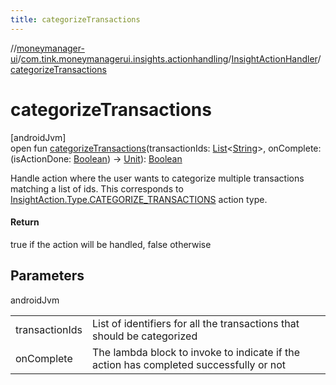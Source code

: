 ```yaml
---
title: categorizeTransactions
---
```

//[moneymanager-ui](../../../index.html)/[com.tink.moneymanagerui.insights.actionhandling](../index.html)/[InsightActionHandler](index.html)/[categorizeTransactions](categorize-transactions.html)



# categorizeTransactions



[androidJvm]\
open fun [categorizeTransactions](categorize-transactions.html)(transactionIds: [List](https://kotlinlang.org/api/latest/jvm/stdlib/kotlin.collections/-list/index.html)&lt;[String](https://kotlinlang.org/api/latest/jvm/stdlib/kotlin/-string/index.html)&gt;, onComplete: (isActionDone: [Boolean](https://kotlinlang.org/api/latest/jvm/stdlib/kotlin/-boolean/index.html)) -&gt; [Unit](https://kotlinlang.org/api/latest/jvm/stdlib/kotlin/-unit/index.html)): [Boolean](https://kotlinlang.org/api/latest/jvm/stdlib/kotlin/-boolean/index.html)



Handle action where the user wants to categorize multiple transactions matching a list of ids. This corresponds to [InsightAction.Type.CATEGORIZE_TRANSACTIONS](../../com.tink.model.insights/-insight-action/-type/-c-a-t-e-g-o-r-i-z-e_-t-r-a-n-s-a-c-t-i-o-n-s/index.html) action type.



#### Return



true if the action will be handled, false otherwise



## Parameters


androidJvm

| | |
|---|---|
| transactionIds | List of identifiers for all the transactions that should be categorized |
| onComplete | The lambda block to invoke to indicate if the action has completed successfully or not |




